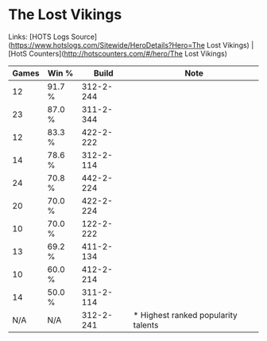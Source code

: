 # The Lost Vikings

Links: [HOTS Logs Source](https://www.hotslogs.com/Sitewide/HeroDetails?Hero=The Lost Vikings) | [HotS Counters](http://hotscounters.com/#/hero/The Lost Vikings)

Games  | Win %  | Build     | Note
-----  | -----  | -----     | ----
12     | 91.7 % | 312-2-244 | 
23     | 87.0 % | 311-2-344 | 
12     | 83.3 % | 422-2-222 | 
14     | 78.6 % | 312-2-114 | 
24     | 70.8 % | 442-2-224 | 
20     | 70.0 % | 422-2-224 | 
10     | 70.0 % | 122-2-222 | 
13     | 69.2 % | 411-2-134 | 
10     | 60.0 % | 412-2-214 | 
14     | 50.0 % | 311-2-114 | 
N/A    | N/A    | 312-2-241 | * Highest ranked popularity talents
